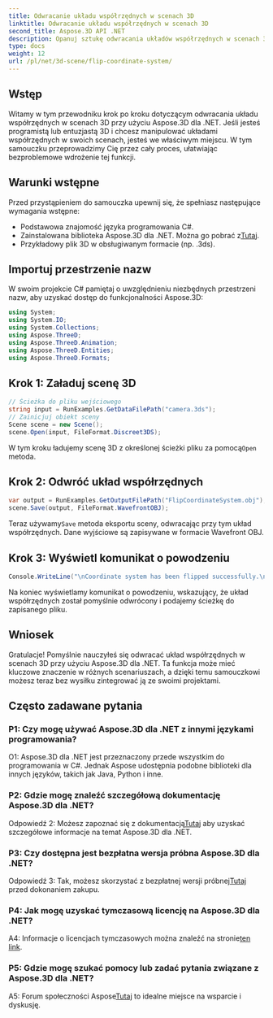 ```yaml
---
title: Odwracanie układu współrzędnych w scenach 3D
linktitle: Odwracanie układu współrzędnych w scenach 3D
second_title: Aspose.3D API .NET
description: Opanuj sztukę odwracania układów współrzędnych w scenach 3D przy użyciu Aspose.3D dla .NET. Postępuj zgodnie z naszym przewodnikiem krok po kroku, aby zapewnić bezproblemową implementację.
type: docs
weight: 12
url: /pl/net/3d-scene/flip-coordinate-system/
---
```

## Wstęp

Witamy w tym przewodniku krok po kroku dotyczącym odwracania układu współrzędnych w scenach 3D przy użyciu Aspose.3D dla .NET. Jeśli jesteś programistą lub entuzjastą 3D i chcesz manipulować układami współrzędnych w swoich scenach, jesteś we właściwym miejscu. W tym samouczku przeprowadzimy Cię przez cały proces, ułatwiając bezproblemowe wdrożenie tej funkcji.

## Warunki wstępne

Przed przystąpieniem do samouczka upewnij się, że spełniasz następujące wymagania wstępne:

- Podstawowa znajomość języka programowania C#.
- Zainstalowana biblioteka Aspose.3D dla .NET. Można go pobrać z[Tutaj](https://releases.aspose.com/3d/net/).
- Przykładowy plik 3D w obsługiwanym formacie (np. .3ds).

## Importuj przestrzenie nazw

W swoim projekcie C# pamiętaj o uwzględnieniu niezbędnych przestrzeni nazw, aby uzyskać dostęp do funkcjonalności Aspose.3D:

```csharp
using System;
using System.IO;
using System.Collections;
using Aspose.ThreeD;
using Aspose.ThreeD.Animation;
using Aspose.ThreeD.Entities;
using Aspose.ThreeD.Formats;
```

## Krok 1: Załaduj scenę 3D

```csharp
// Ścieżka do pliku wejściowego
string input = RunExamples.GetDataFilePath("camera.3ds");            
// Zainicjuj obiekt sceny
Scene scene = new Scene();
scene.Open(input, FileFormat.Discreet3DS);
```

 W tym kroku ładujemy scenę 3D z określonej ścieżki pliku za pomocą`Open` metoda.

## Krok 2: Odwróć układ współrzędnych

```csharp
var output = RunExamples.GetOutputFilePath("FlipCoordinateSystem.obj");
scene.Save(output, FileFormat.WavefrontOBJ);
```

 Teraz używamy`Save` metoda eksportu sceny, odwracając przy tym układ współrzędnych. Dane wyjściowe są zapisywane w formacie Wavefront OBJ.

## Krok 3: Wyświetl komunikat o powodzeniu

```csharp
Console.WriteLine("\nCoordinate system has been flipped successfully.\nFile saved at " + output);
```

Na koniec wyświetlamy komunikat o powodzeniu, wskazujący, że układ współrzędnych został pomyślnie odwrócony i podajemy ścieżkę do zapisanego pliku.

## Wniosek

Gratulacje! Pomyślnie nauczyłeś się odwracać układ współrzędnych w scenach 3D przy użyciu Aspose.3D dla .NET. Ta funkcja może mieć kluczowe znaczenie w różnych scenariuszach, a dzięki temu samouczkowi możesz teraz bez wysiłku zintegrować ją ze swoimi projektami.

## Często zadawane pytania

### P1: Czy mogę używać Aspose.3D dla .NET z innymi językami programowania?

O1: Aspose.3D dla .NET jest przeznaczony przede wszystkim do programowania w C#. Jednak Aspose udostępnia podobne biblioteki dla innych języków, takich jak Java, Python i inne.

### P2: Gdzie mogę znaleźć szczegółową dokumentację Aspose.3D dla .NET?

 Odpowiedź 2: Możesz zapoznać się z dokumentacją[Tutaj](https://reference.aspose.com/3d/net/) aby uzyskać szczegółowe informacje na temat Aspose.3D dla .NET.

### P3: Czy dostępna jest bezpłatna wersja próbna Aspose.3D dla .NET?

 Odpowiedź 3: Tak, możesz skorzystać z bezpłatnej wersji próbnej[Tutaj](https://releases.aspose.com/) przed dokonaniem zakupu.

### P4: Jak mogę uzyskać tymczasową licencję na Aspose.3D dla .NET?

 A4: Informacje o licencjach tymczasowych można znaleźć na stronie[ten link](https://purchase.aspose.com/temporary-license/).

### P5: Gdzie mogę szukać pomocy lub zadać pytania związane z Aspose.3D dla .NET?

 A5: Forum społeczności Aspose[Tutaj](https://forum.aspose.com/c/3d/18) to idealne miejsce na wsparcie i dyskusję.